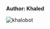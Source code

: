 <b>Author: Khaled</b><br>

![khalobot](https://github.com/yuankong666/Ultimate-RAT-Collection/assets/128066597/bc813f9c-f00e-4a36-a90f-412afa07f34b)
